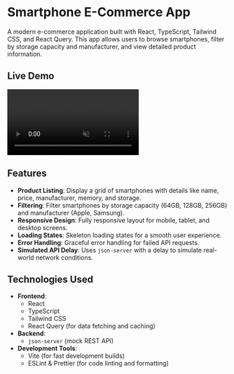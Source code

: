 # Smartphone E-Commerce App

A modern e-commerce application built with React, TypeScript, Tailwind CSS, and React Query. This app allows users to browse smartphones, filter by storage capacity and manufacturer, and view detailed product information.

## Live Demo

<video autoplay loop muted playsinline>
  <source src="./public/Screen Recording 2025-03-01 at 13.09.30.mov" type="video/quicktime">
  Your browser does not support the video tag.
</video>

## Features

- **Product Listing**: Display a grid of smartphones with details like name, price, manufacturer, memory, and storage.
- **Filtering**: Filter smartphones by storage capacity (64GB, 128GB, 256GB) and manufacturer (Apple, Samsung).
- **Responsive Design**: Fully responsive layout for mobile, tablet, and desktop screens.
- **Loading States**: Skeleton loading states for a smooth user experience.
- **Error Handling**: Graceful error handling for failed API requests.
- **Simulated API Delay**: Uses `json-server` with a delay to simulate real-world network conditions.

## Technologies Used

- **Frontend**:
  - React
  - TypeScript
  - Tailwind CSS
  - React Query (for data fetching and caching)
- **Backend**:
  - `json-server` (mock REST API)
- **Development Tools**:
  - Vite (for fast development builds)
  - ESLint & Prettier (for code linting and formatting)
